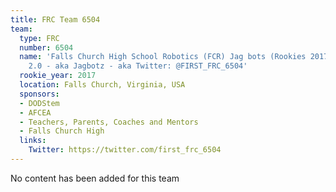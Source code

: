 ```yaml
---
title: FRC Team 6504
team:
  type: FRC
  number: 6504
  name: 'Falls Church High School Robotics (FCR) Jag bots (Rookies 2017!) - aka Jagwires
    2.0 - aka Jagbotz - aka Twitter: @FIRST_FRC_6504'
  rookie_year: 2017
  location: Falls Church, Virginia, USA
  sponsors:
  - DODStem
  - AFCEA
  - Teachers, Parents, Coaches and Mentors
  - Falls Church High
  links:
    Twitter: https://twitter.com/first_frc_6504
---
```


No content has been added for this team